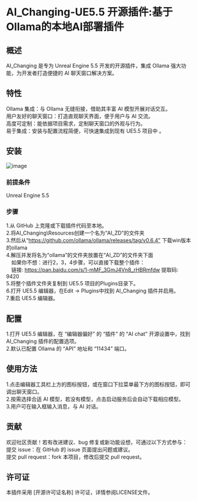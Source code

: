 # AI_Changing-UE5.5 开源插件:基于Ollama的本地AI部署插件
## 概述
AI_Changing 是专为 Unreal Engine 5.5 开发的开源插件，集成 Ollama 强大功能，为开发者打造便捷的 AI 聊天窗口解决方案。<br>
## 特性
Ollama 集成：与 Ollama 无缝衔接，借助其丰富 AI 模型开展对话交互。<br>
用户友好的聊天窗口：打造直观聊天界面，便于用户与 AI 交流。<br>
高度可定制：能依据项目需求，定制聊天窗口的外观与行为。<br>
易于集成：安装与配置流程简便，可快速集成到现有 UE5.5 项目中 。<br>
## 安装<br>
![image](https://github.com/MISSLOOL/AI_Changing/tree/master/action.png)
### 前提条件
Unreal Engine 5.5
### 步骤
1.从 GitHub 上克隆或下载插件代码至本地。<br>
2.将AI_Changing\Resources创建一个名为“AI_ZD”的文件夹<br>
3.然后从“https://github.com/ollama/ollama/releases/tag/v0.6.4” 下载win版本的ollama<br>
4.解压并发将名为“ollama”的文件夹放置在“AI_ZD”的文件夹下面<br>
  &ensp;&ensp;如果你不想：进行2，3，4步骤，可以直接下载整个插件：<br>
   &ensp;&ensp;链接: https://pan.baidu.com/s/1-mMF_3GmJ4Vn8_rHBRmfdw 提取码: 9420 <br>
5.将整个插件文件夹复制到 UE5.5 项目的Plugins目录下。<br>
6.打开 UE5.5 编辑器，在Edit -> Plugins中找到 AI_Changing 插件并启用。<br>
7.重启 UE5.5 编辑器。
## 配置
1.打开 UE5.5 编辑器，在 “编辑器偏好” 的 “插件” 的 “AI chat” 开源设置中，找到 AI_Changing 插件的配置选项。<br>
2.默认已配置 Ollama 的 “API” 地址和 “11434” 端口。<br>
## 使用方法
1.点击编辑器工具栏上方的图标按钮，或在窗口下拉菜单最下方的图标按钮，即可调出聊天窗口。<br>
2.按需选择合适 AI 模型，若没有模型，点击启动服务后会自动下载相应模型。<br>
3.用户可在输入框输入消息，与 AI 对话。<br>
## 贡献
欢迎社区贡献！若有改进建议、bug 修复或新功能设想，可通过以下方式参与：<br>
提交 issue：在 GitHub 的 issue 页面提出问题或建议。<br>
提交 pull request：fork 本项目，修改后提交 pull request。<br>
## 许可证
本插件采用 [开源许可证名称] 许可证，详情参阅LICENSE文件。<br>
